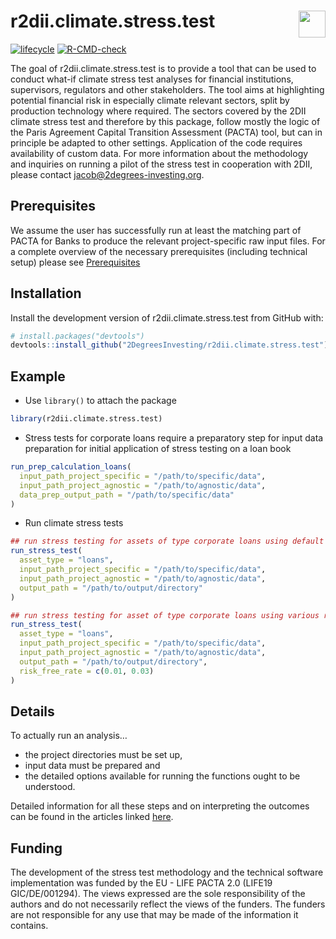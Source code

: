 
<!-- README.md is generated from README.Rmd. Please edit that file -->

# r2dii.climate.stress.test <a href='https://github.com/2DegreesInvesting/r2dii.climate.stress.test'><img src='https://imgur.com/A5ASZPE.png' align='right' height='43' /></a>

<!-- badges: start -->

[![lifecycle](https://img.shields.io/badge/lifecycle-experimental-orange.svg)](https://www.tidyverse.org/lifecycle/#experimental)
[![R-CMD-check](https://github.com/2DegreesInvesting/r2dii.climate.stress.test/workflows/R-CMD-check/badge.svg)](https://github.com/2DegreesInvesting/r2dii.climate.stress.test/actions)
<!-- badges: end -->

The goal of r2dii.climate.stress.test is to provide a tool that can be
used to conduct what-if climate stress test analyses for financial
institutions, supervisors, regulators and other stakeholders. The tool
aims at highlighting potential financial risk in especially climate
relevant sectors, split by production technology where required. The
sectors covered by the 2DII climate stress test and therefore by this
package, follow mostly the logic of the Paris Agreement Capital
Transition Assessment (PACTA) tool, but can in principle be adapted to
other settings. Application of the code requires availability of custom
data. For more information about the methodology and inquiries on
running a pilot of the stress test in cooperation with 2DII, please
contact <jacob@2degrees-investing.org>.

## Prerequisites

We assume the user has successfully run at least the matching part of
PACTA for Banks to produce the relevant project-specific raw input
files. For a complete overview of the necessary prerequisites (including
technical setup) please see
[Prerequisites](https://2degreesinvesting.github.io/r2dii.climate.stress.test/articles/articles/00-prerequisites.html)

## Installation

Install the development version of r2dii.climate.stress.test from GitHub
with:

``` r
# install.packages("devtools")
devtools::install_github("2DegreesInvesting/r2dii.climate.stress.test")
```

## Example

  - Use `library()` to attach the package

<!-- end list -->

``` r
library(r2dii.climate.stress.test)
```

  - Stress tests for corporate loans require a preparatory step for
    input data preparation for initial application of stress testing on
    a loan book

<!-- end list -->

``` r
run_prep_calculation_loans(
  input_path_project_specific = "/path/to/specific/data",
  input_path_project_agnostic = "/path/to/agnostic/data",
  data_prep_output_path = "/path/to/specific/data"
)
```

  - Run climate stress tests

<!-- end list -->

``` r
## run stress testing for assets of type corporate loans using default parameters
run_stress_test(
  asset_type = "loans",
  input_path_project_specific = "/path/to/specific/data",
  input_path_project_agnostic = "/path/to/agnostic/data",
  output_path = "/path/to/output/directory"
)

## run stress testing for asset of type corporate loans using various risk_free_rates to analyse sensitivities
run_stress_test(
  asset_type = "loans",
  input_path_project_specific = "/path/to/specific/data",
  input_path_project_agnostic = "/path/to/agnostic/data",
  output_path = "/path/to/output/directory",
  risk_free_rate = c(0.01, 0.03)
)
```

## Details

To actually run an analysis…

  - the project directories must be set up,
  - input data must be prepared and
  - the detailed options available for running the functions ought to be
    understood.

Detailed information for all these steps and on interpreting the
outcomes can be found in the articles linked
[here](https://2degreesinvesting.github.io/r2dii.climate.stress.test/articles/).

## Funding

The development of the stress test methodology and the technical
software implementation was funded by the EU - LIFE PACTA 2.0 (LIFE19
GIC/DE/001294). The views expressed are the sole responsibility of the
authors and do not necessarily reflect the views of the funders. The
funders are not responsible for any use that may be made of the
information it contains.
